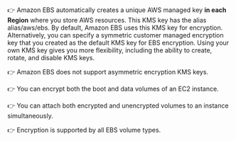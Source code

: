 👉 Amazon EBS automatically creates a unique AWS managed key **in each Region** where you store AWS resources. 
This KMS key has the alias alias/aws/ebs. By default, Amazon EBS uses this KMS key for encryption. 
Alternatively, you can specify a symmetric customer managed encryption key that you created as the default KMS key for EBS encryption. 
Using your own KMS key gives you more flexibility, including the ability to create, rotate, and disable KMS keys.

👉 Amazon EBS does not support asymmetric encryption KMS keys.

👉 You can encrypt both the boot and data volumes of an EC2 instance.

👉 You can attach both encrypted and unencrypted volumes to an instance simultaneously.

👉 Encryption is supported by all EBS volume types.


